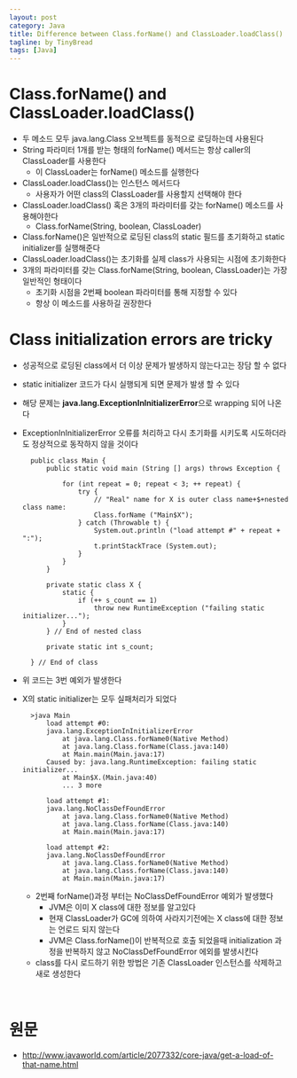 ```yaml
---
layout: post
category: Java
title: Difference between Class.forName() and ClassLoader.loadClass()
tagline: by TinyBread
tags: [Java]
---
```


<!--more-->

# Class.forName() and ClassLoader.loadClass()
* 두 메소드 모두 java.lang.Class 오브젝트를 동적으로 로딩하는데 사용된다  
* String 파라미터 1개를 받는 형태의 forName() 메서드는 항상 caller의 ClassLoader를 사용한다  
	* 이 ClassLoader는 forName() 메소드를 실행한다  
* ClassLoader.loadClass()는 인스턴스 메서드다  
	* 사용자가 어떤 class의 ClassLoader를 사용할지 선택해야 한다  
* ClassLoader.loadClass() 혹은 3개의 파라미터를 갖는 forName() 메소드를 사용해야한다  
	* Class.forName(String, boolean, ClassLoader)  
* Class.forName()은 일반적으로 로딩된 class의 static 필드를 초기화하고 static initializer를 실행해준다  
* ClassLoader.loadClass()는 초기화를 실제 class가 사용되는 시점에 초기화한다  
* 3개의 파라미터를 갖는 Class.forName(String, boolean, ClassLoader)는 가장 일반적인 형태이다  
	* 초기화 시점을 2번째 boolean 파라미터를 통해 지정할 수 있다  
	* 항상 이 메소드를 사용하길 권장한다  
  
# Class initialization errors are tricky 
* 성공적으로 로딩된 class에서 더 이상 문제가 발생하지 않는다고는 장담 할 수 없다  
* static initializer 코드가 다시 실행되게 되면 문제가 발생 할 수 있다  
* 해당 문제는 **java.lang.ExceptionInInitializerError**으로 wrapping 되어 나온다  
* ExceptionInInitializerError 오류를 처리하고 다시 초기화를 시키도록 시도하더라도 정상적으로 동작하지 않을 것이다  
		
		public class Main {
			public static void main (String [] args) throws Exception {
				
				for (int repeat = 0; repeat < 3; ++ repeat) {
					try {
						// "Real" name for X is outer class name+$+nested class name:
						Class.forName ("Main$X");
					} catch (Throwable t) {
						System.out.println ("load attempt #" + repeat + ":");
						t.printStackTrace (System.out);
					}
				}
			}
			
			private static class X {
				static {
					if (++ s_count == 1)
						throw new RuntimeException ("failing static initializer...");
				}
			} // End of nested class
				
			private static int s_count;

		} // End of class
	
* 위 코드는 3번 예외가 발생한다  
* X의 static initializer는 모두 실패처리가 되었다  
		
		>java Main
			load attempt #0:
			java.lang.ExceptionInInitializerError
				at java.lang.Class.forName0(Native Method)
				at java.lang.Class.forName(Class.java:140)
				at Main.main(Main.java:17)
			Caused by: java.lang.RuntimeException: failing static initializer...
				at Main$X.(Main.java:40)
				... 3 more
			
			load attempt #1:
			java.lang.NoClassDefFoundError
				at java.lang.Class.forName0(Native Method)
				at java.lang.Class.forName(Class.java:140)
				at Main.main(Main.java:17)

			load attempt #2:
			java.lang.NoClassDefFoundError
				at java.lang.Class.forName0(Native Method)
				at java.lang.Class.forName(Class.java:140)
				at Main.main(Main.java:17)
	
	* 2번째 forName()과정 부터는 NoClassDefFoundError 예외가 발생했다  
		* JVM은 이미 X class에 대한 정보를 알고있다  
		* 현재 ClassLoader가 GC에 의하여 사라지기전에는 X class에 대한 정보는 언로드 되지 않는다  
		* JVM은 Class.forName()이 반복적으로 호출 되었을때 initialization 과정을 반복하지 않고 NoClassDefFoundError 에외를 발생시킨다  
	* class를 다시 로드하기 위한 방법은 기존 ClassLoader 인스턴스를 삭제하고 새로 생성한다  
  
<br>  
  
# 원문  
* http://www.javaworld.com/article/2077332/core-java/get-a-load-of-that-name.html  
  

